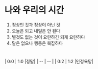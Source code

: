 # 나와 우리의 시간



1. 정상인 것과 정상이 아닌 것
1. 오늘은 되고 내일은 안 된다
1. 별것도 없는 것이 요란하긴 되게 요란하다
1. 말은 없으나 행동은 복잡하다


## 


### 


# 

| 0:0 | 1:0 |정말|
| -- | -- |
| 0:2 | 1:2 |인정욕망|
